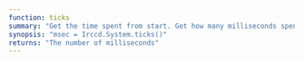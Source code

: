 ```yaml
---
function: ticks
summary: "Get the time spent from start. Get how many milliseconds spent since the irccd startup."
synopsis: "msec = Irccd.System.ticks()"
returns: "The number of milliseconds"
---
```


